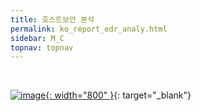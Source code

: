 ```yaml
---
title: 호스트보안 분석
permalink: ko_report_edr_analy.html
sidebar: M_C
topnav: topnav
---
```


<br />

[![image](/docs/images\Manual\edr\001.jpg){: width="800" }](/docs/images\Manual\edr\001.jpg){: target="_blank"}

<!--

<br />

## 1. 보고서 항목
- 보고서 항목을 일별, 주별, 월별로 설정하여 항목별 그래프로 볼 수 있습니다.

<br />

일별 보고서
[![image](/docs/images\Manual\edr\report\001.png){: width="800" }](/docs/images\Manual\edr\report\001.png){: target="_blank"} 


<br />

주별 보고서
[![image](/docs/images\Manual\edr\report\002.png){: width="800" }](/docs/images\Manual\edr\report\002.png){: target="_blank"} 


<br />

월별 보고서
[![image](/docs/images\Manual\edr\report\003.png){: width="800" }](/docs/images\Manual\edr\report\003.png){: target="_blank"} 

-->